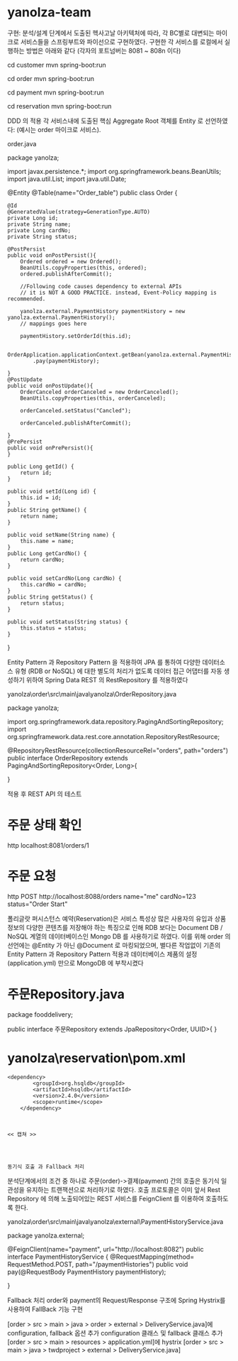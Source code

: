 # yanolza-team



구현:
분석/설계 단계에서 도출된 헥사고날 아키텍처에 따라, 각 BC별로 대변되는 마이크로 서비스들을 스프링부트와 파이선으로 구현하였다. 구현한 각 서비스를 로컬에서 실행하는 방법은 아래와 같다 (각자의 포트넘버는 8081 ~ 808n 이다)

cd customer
mvn spring-boot:run

cd order
mvn spring-boot:run 

cd payment
mvn spring-boot:run  

cd reservation
mvn spring-boot:run  


DDD 의 적용
각 서비스내에 도출된 핵심 Aggregate Root 객체를 Entity 로 선언하였다: (예시는 order 마이크로 서비스).


order.java

package yanolza;

import javax.persistence.*;
import org.springframework.beans.BeanUtils;
import java.util.List;
import java.util.Date;

@Entity
@Table(name="Order_table")
public class Order {

    @Id
    @GeneratedValue(strategy=GenerationType.AUTO)
    private Long id;
    private String name;
    private Long cardNo;
    private String status;

    @PostPersist
    public void onPostPersist(){
        Ordered ordered = new Ordered();
        BeanUtils.copyProperties(this, ordered);
        ordered.publishAfterCommit();

        //Following code causes dependency to external APIs
        // it is NOT A GOOD PRACTICE. instead, Event-Policy mapping is recommended.

        yanolza.external.PaymentHistory paymentHistory = new yanolza.external.PaymentHistory();
        // mappings goes here
        
        paymentHistory.setOrderId(this.id);
        
        OrderApplication.applicationContext.getBean(yanolza.external.PaymentHistoryService.class)
            .pay(paymentHistory);

    }
    @PostUpdate
    public void onPostUpdate(){
        OrderCanceled orderCanceled = new OrderCanceled();
        BeanUtils.copyProperties(this, orderCanceled);
        
        orderCanceled.setStatus("Cancled");
        
        orderCanceled.publishAfterCommit();

    }
    @PrePersist
    public void onPrePersist(){
    }

    public Long getId() {
        return id;
    }

    public void setId(Long id) {
        this.id = id;
    }
    public String getName() {
        return name;
    }

    public void setName(String name) {
        this.name = name;
    }
    public Long getCardNo() {
        return cardNo;
    }

    public void setCardNo(Long cardNo) {
        this.cardNo = cardNo;
    }
    public String getStatus() {
        return status;
    }

    public void setStatus(String status) {
        this.status = status;
    }




}



Entity Pattern 과 Repository Pattern 을 적용하여 JPA 를 통하여 다양한 데이터소스 유형 (RDB or NoSQL) 에 대한 별도의 처리가 없도록 
데이터 접근 어댑터를 자동 생성하기 위하여 Spring Data REST 의 RestRepository 를 적용하였다

yanolza\order\src\main\java\yanolza\OrderRepository.java

package yanolza;

import org.springframework.data.repository.PagingAndSortingRepository;
import org.springframework.data.rest.core.annotation.RepositoryRestResource;

@RepositoryRestResource(collectionResourceRel="orders", path="orders")
public interface OrderRepository extends PagingAndSortingRepository<Order, Long>{


}

적용 후 REST API 의 테스트

# 주문 상태 확인
http localhost:8081/orders/1

# 주문 요청
http POST http://localhost:8088/orders name="me" cardNo=123 status="Order Start"


폴리글랏 퍼시스턴스
예약(Reservation)은 서비스 특성상 많은 사용자의 유입과 상품 정보의 다양한 콘텐츠를 저장해야 하는 특징으로 인해
RDB 보다는 Document DB / NoSQL 계열의 데이터베이스인 Mongo DB 를 사용하기로 하였다. 
이를 위해 order 의 선언에는 @Entity 가 아닌 @Document 로 마킹되었으며,
별다른 작업없이 기존의 Entity Pattern 과 Repository Pattern 적용과 데이터베이스 제품의 설정 (application.yml) 만으로 MongoDB 에 부착시켰다


# 주문Repository.java
package fooddelivery;

public interface 주문Repository extends JpaRepository<Order, UUID>{
}

# yanolza\reservation\pom.xml 
    

    <dependency>
			<groupId>org.hsqldb</groupId>
			<artifactId>hsqldb</artifactId>
			<version>2.4.0</version>
			<scope>runtime</scope>
		</dependency>
    
    
    
    << 캡쳐 >> 
    
    
    
    
    동기식 호출 과 Fallback 처리
분석단계에서의 조건 중 하나로 주문(order)->결제(payment) 간의 호출은 동기식 일관성을 유지하는 트랜잭션으로 처리하기로 하였다.
호출 프로토콜은 이미 앞서 Rest Repository 에 의해 노출되어있는 REST 서비스를 FeignClient 를 이용하여 호출하도록 한다.

yanolza\order\src\main\java\yanolza\external\PaymentHistoryService.java

package yanolza.external;

@FeignClient(name="payment", url="http://localhost:8082")
public interface PaymentHistoryService {
    @RequestMapping(method= RequestMethod.POST, path="/paymentHistories")
    public void pay(@RequestBody PaymentHistory paymentHistory);

}






Fallback 처리
order와 payment의 Request/Response 구조에 Spring Hystrix를 사용하여 FallBack 기능 구현

[order > src > main > java > order > external > DeliveryService.java]에 configuration, fallback 옵션 추가
configuration 클래스 및 fallback 클래스 추가
[order > src > main > resources > application.yml]에 hystrix
[order > src > main > java > twdproject > external > DeliveryService.java]

